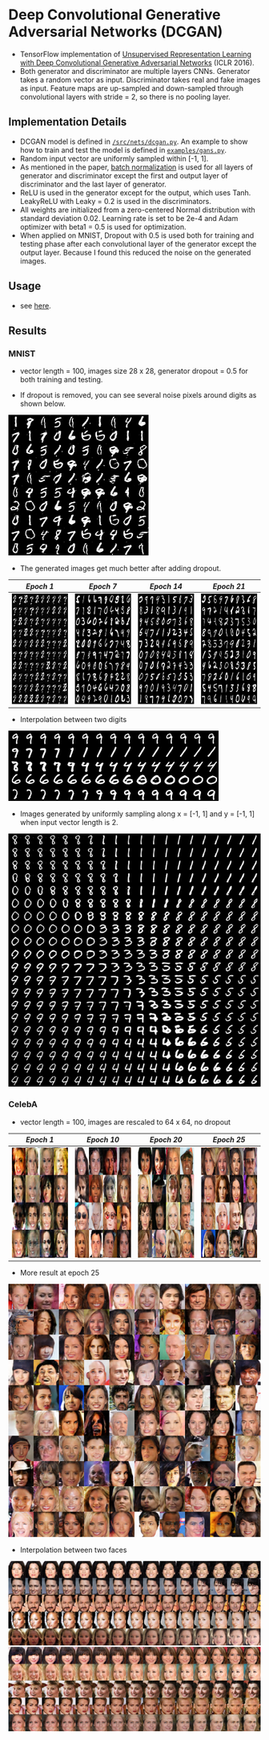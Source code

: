 # Deep Convolutional Generative Adversarial Networks (DCGAN)

- TensorFlow implementation of [Unsupervised Representation Learning with Deep Convolutional Generative Adversarial Networks](https://arxiv.org/abs/1511.06434) (ICLR 2016). 
- Both generator and discriminator are multiple layers CNNs. Generator takes a random vector as input. Discriminator takes real and fake images as input. Feature maps are up-sampled and down-sampled through convolutional layers with stride = 2, so there is no pooling layer.
 
## Implementation Details
- DCGAN model is defined in [`/src/nets/dcgan.py`](/src/nets/dcgan.py). An example to show how to train and test the model is defined in [`examples/gans.py`](../../examples/gans.py).
- Random input vector are uniformly sampled within [-1, 1].
- As mentioned in the paper, [batch normalization](https://arxiv.org/abs/1502.03167) is used for all layers of generator and discriminator except the first and output layer of discriminator and the last layer of generator.
- ReLU is used in the generator except for the output, which uses Tanh. LeakyReLU with Leaky = 0.2 is used in the discriminators.
- All weights are initialized from a zero-centered Normal distribution with standard deviation 0.02. Learning rate is set to be 2e-4 and Adam optimizer with beta1 = 0.5 is used for optimization.
- When applied on MNIST, Dropout with 0.5 is used both for training and testing phase after each convolutional layer of the generator except the output layer. Because I found this reduced the noise on the generated images.

## Usage 
- see [here](https://github.com/conan7882/tf-gans/tree/develop#usage).

## Results
### MNIST
- vector length = 100, images size 28 x 28, generator dropout = 0.5 for both training and testing.

- If dropout is removed, you can see several noise pixels around digits as shown below. 

![noise](figs/mnist/noisy.png)

- The generated images get much better after adding dropout.

*Epoch 1* | *Epoch 7* |*Epoch 14* | *Epoch 21* |
:--: | :---: | :--: | :---: | 
<img src = 'figs/mnist/generate_im_0.png' height = '220px' width = '220px'> | <img src = 'figs/mnist/generate_im_6.png' height = '220px' width = '220px'>|<img src = 'figs/mnist/generate_im_13.png' height = '220px' width = '220px'> | <img src = 'figs/mnist/generate_im_20.png' height = '220px' width = '220px'>

- Interpolation between two digits

![manifold](figs/mnist/interpolate_19.png)

- Images generated by uniformly sampling along x = [-1, 1] and y = [-1, 1] when input vector length is 2. 

![manifold](figs/mnist/manifoid_23.png)

### CelebA
- vector length = 100, images are rescaled to 64 x 64, no dropout

*Epoch 1* | *Epoch 10* |*Epoch 20* | *Epoch 25* |
:--: | :---: | :--: | :---: | 
<img src = 'figs/face/generate_im_0.png' height = '220px' width = '220px'> | <img src = 'figs/face/generate_im_10.png' height = '220px' width = '220px'>|<img src = 'figs/face/generate_im_20.png' height = '220px' width = '220px'> | <img src = 'figs/face/generate_im_25.png' height = '220px' width = '220px'>

- More result at epoch 25

![finalface](figs/face/final.png)

- Interpolation between two faces

![interp1](figs/face/interpolate_22.png)
![interp2](figs/face/interpolate_24.png)


